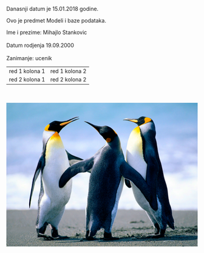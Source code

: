 <!DOCTYPE html PUBLIC "-//W3C//DTD XHTML 1.0 Transitional//EN"
"http://www.w3.org/TR/xhtml1/DTD/xhtml1-transitional.dtd">

<html xmlns="http://www.w3.org/1999/xhtml">
<link rel="stylesheet" type="text/css" href="main.css"></link>
<head>

  <title>Title of document</title>
  
</head>

<body>

<p>Danasnji datum je 15.01.2018 godine.</p>
<p>Ovo je predmet Modeli i baze podataka.</p>
<p>Ime i prezime: Mihajlo Stankovic<br></br>
Datum rodjenja 19.09.2000<br></br>
Zanimanje: ucenik</p>
<table>
  <tr>
    <td>red 1 kolona 1</td>
    <td>red 1 kolona 2</td> 
  </tr>
  <tr>
    <td>red 2 kolona 1</td>
    <td>red 2 kolona 2</td> 
  </tr>
</table>
<br></br>
<img src="Penguins.jpg"></img>
</body>

</html>
